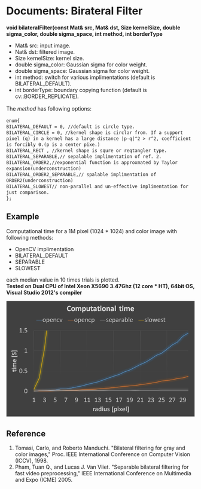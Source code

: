 Documents: Birateral Filter
===========================

**void bilateralFilter(const Mat& src, Mat& dst, Size kernelSize, double sigma_color, double sigma_space, int method, int borderType**
* Mat& src: input image.  
* Nat& dst: filtered image.  
* Size kernelSize: kernel size.  
* double sigma_color: Gaussian sigma for color weight.  
* double sigma_space: Gaussian sigma for color weight.  
* int method: switch for various implimentations (default is BILATERAL_DEFAULT).   
* int borderType: boundary copying function (default is cv::BORDER_REPLICATE).  


The *method* has following options:　　

    enum{
    BILATERAL_DEFAULT = 0, //default is circle type.
    BILATERAL_CIRCLE = 0, //kernel shape is circlar from. If a support pixel (q) in a kernel has a large distance |p-q|^2 > r^2, coefficient is forcibly 0.(p is a center pixe.)
    BILATERAL_RECT , //kernel shape is squre or reqtangler type. 
    BILATERAL_SEPARABLE,// sepalable implimentation of ref. 2.
    BILATERAL_ORDER2,//exponential function is approxmated by Taylor expansion(underconstruction)
    BILATERAL_ORDER2_SEPARABLE,// spalable implimentation of  ORDER2(underconstruction)
    BILATERAL_SLOWEST// non-parallel and un-effective implimentation for just comparison.    
    };
    
Example
-------
Computational time for a 1M pixel (1024 * 1024) and color image with following methods:  
* OpenCV implimentation  
* BILATERAL_DEFAULT  
* SEPARABLE  
* SLOWEST  

each median value in 10 times trials is plotted.  
**Tested on Dual CPU of Intel Xeon X5690 3.47Ghz (12 core * HT), 64bit OS, Visual Studio 2012's compiler**  

![birateral](birateral_time.png "birateraltime")



Reference
---------
1. Tomasi, Carlo, and Roberto Manduchi. "Bilateral filtering for gray and color images," Proc. IEEE International Conference on Computer Vision (ICCV), 1998.  
2. Pham, Tuan Q., and Lucas J. Van Vliet. "Separable bilateral filtering for fast video preprocessing," IEEE International Conference on Multimedia and Expo (ICME) 2005.  
